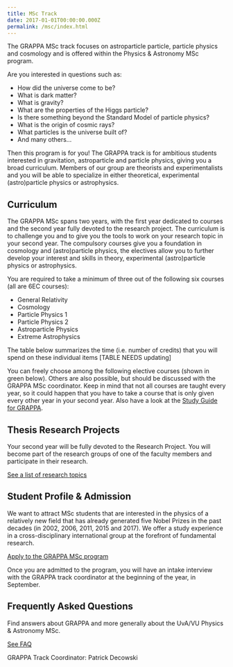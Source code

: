 ```yaml
---
title: MSc Track
date: 2017-01-01T00:00:00.000Z
permalink: /msc/index.html
---
```


The GRAPPA MSc track focuses on astroparticle particle, particle physics and cosmology and is offered within the Physics & Astronomy MSc program. 

Are you interested in questions such as:
- How did the universe come to be?
- What is dark matter?
- What is gravity?
- What are the properties of the Higgs particle?
- Is there something beyond the Standard Model of particle physics?
- What is the origin of cosmic rays?
- What particles is the universe built of?
- And many others…

Then this program is for you! The GRAPPA track is for ambitious students interested in gravitation, astroparticle and particle physics, giving you a broad curriculum. Members of our group are theorists and experimentalists and you will be able to specialize in either theoretical, experimental (astro)particle physics or astrophysics.

## Curriculum
The GRAPPA MSc spans two years, with the first year dedicated to courses and the second year fully devoted to the research project. The curriculum is to challenge you and to give you the tools to work on your research topic in your second year. The compulsory courses give you a foundation in cosmology and (astro)particle physics, the electives allow you to further develop your interest and skills  in theory, experimental (astro)particle physics or astrophysics. 

You are required to take a minimum of three out of the following six courses (all are 6EC courses):
- General Relativity
- Cosmology
- Particle Physics 1
- Particle Physics 2
- Astroparticle Physics
- Extreme Astrophysics

The table below summarizes the time (i.e. number of credits) that you will spend on these individual items [TABLE NEEDS updating]


You can freely choose among the following elective courses (shown in green below). Others are also possible, but should be discussed with the GRAPPA MSc coordinator. Keep in mind that not all courses are taught every year, so it could happen that you have to take a course that is only given every other year in your second year. Also have a look at the [Study Guide for GRAPPA](https://studiegids.uva.nl/xmlpages/page/2019-2020/zoek-opleiding/opleiding/5784/232951).

## Thesis Research Projects

Your second year will be fully devoted to the Research Project. You will become part of the research groups of one of the faculty members and participate in their research. 

[See a list of research topics](/msc/thesis/)
## Student Profile & Admission

We want to attract MSc students that are interested in the physics of a relatively new field that has already generated five Nobel Prizes in the past decades (in 2002, 2006, 2011, 2015 and 2017). We offer a study experience in a cross-disciplinary international group at the forefront of fundamental research. 

[Apply to the GRAPPA MSc program](http://www.uva.nl/onderwijs/master/masteropleidingen/nav/keys/fnwi/item/physics-gravitation-astroparticle-physics.html)

Once you are admitted to the program, you will have an intake interview with the GRAPPA track coordinator at the beginning of the year, in September.

## Frequently Asked Questions
Find answers about GRAPPA and more generally about the UvA/VU Physics & Astronomy MSc.

[See FAQ](/msc/faq/)

GRAPPA Track Coordinator: Patrick Decowski
